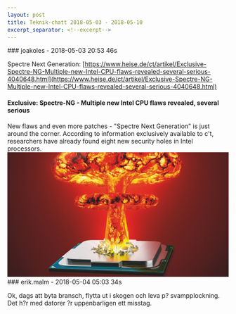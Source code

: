 ```yaml
---
layout: post
title: Teknik-chatt 2018-05-03 - 2018-05-10
excerpt_separator: <!--excerpt-->
---
```

<section class="message" markdown="1">
### joakoles - 2018-05-03 20:53 46s

Spectre Next Generation: [https://www.heise.de/ct/artikel/Exclusive-Spectre-NG-Multiple-new-Intel-CPU-flaws-revealed-several-serious-4040648.html](https://www.heise.de/ct/artikel/Exclusive-Spectre-NG-Multiple-new-Intel-CPU-flaws-revealed-several-serious-4040648.html)

<div class="attachment"><h4>Exclusive: Spectre-NG - Multiple new Intel CPU flaws revealed, several serious</h4><div class="text">New flaws and even more patches - "Spectre Next Generation" is just around the corner. According to information exclusively available to c't, researchers have already found eight new security holes in Intel processors.</div>
<a href="https://www.heise.de/ct/artikel/Exclusive-Spectre-NG-Multiple-new-Intel-CPU-flaws-revealed-several-serious-4040648.html"><div class="linkdiv"><img src="/assets/blogAssets/Exclusive: Spectre-NG - Multiple new Intel CPU flaws revealed, several serious" fallback="Exclusive: Spectre-NG - Multiple new Intel CPU flaws revealed, several serious"/></div></a></div>
    
</section>
<section class="message" markdown="1">
### erik.malm - 2018-05-04 05:03 34s

Ok, dags att byta bransch, flytta ut i skogen och leva p? svampplockning. Det h?r med datorer ?r uppenbarligen ett misstag.

<!--excerpt-->
</section>
